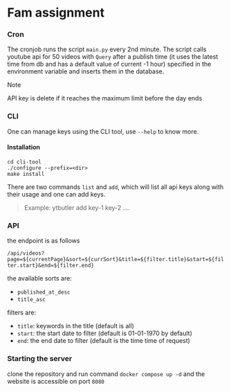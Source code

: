 # Fam assignment
### Cron
The cronjob runs the script `main.py` every 2nd minute. The script calls youtube api for 50 videos with `Query` after a publish time (it uses the latest time from db and has a default value of current -1 hour) specified in the environment variable and inserts them in the database.

> [!NOTE]
> API key is delete if it reaches the maximum limit before the day ends

### CLI
One can manage keys using the CLI tool, use `--help` to know more.

#### Installation
```
cd cli-tool
./configure --prefix=<dir>
make install
```

There are two commands `list` and `add`, which will list all api keys along with their usage and one can add keys.

> Example: ytbutler add key-1 key-2 ....

### API
the endpoint is as follows

`/api/videos?page=${currentPage}&sort=${currSort}&title=${filter.title}&start=${filter.start}&end=${filter.end}`

the available sorts are:
- `published_at_desc`
- `title_asc`

filters are:
- `title`: keywords in the title (default is all)
- `start`: the start date to filter (default is 01-01-1970 by default)
- `end`: the end date to filter (default is the time time of request)

### Starting the server
clone the repository and run command `docker compose up -d` and the website is accessible on port `8080`

